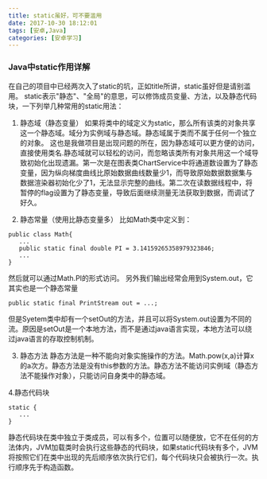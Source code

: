 ```yaml
---
title: static虽好，可不要滥用
date: 2017-10-30 18:12:01
tags: [安卓,Java]
categories: [安卓学习]
---
```


### Java中static作用详解
  在自己的项目中已经两次入了static的坑，正如title所讲，static虽好但是请别滥用。
  static表示"静态"、"全局"的意思，可以修饰成员变量、方法，以及静态代码块，一下列举几种常用的static用法：

 1. 静态域（静态变量）
	如果将类中的域定义为static，那么所有该类的对象共享这一个静态域。域分为实例域与静态域。静态域属于类而不属于任何一个独立的对象。<!--more--> 这也是我做项目是出现问题的所在，因为静态域可以更方便的访问，直接使用类名.静态域就可以轻松的访问，而忽略该类所有对象共用这一个域导致初始化出现遗漏。第一次是在图表类ChartService中将通道数设置为了静态变量，因为纵向梯度曲线比原始数据曲线数量少1，而导致原始数据数据集与数据渲染器初始化少了1，无法显示完整的曲线。第二次在读数据线程中，将暂停的flag设置为了静态变量，导致后面继续测量无法获取到数据，而调试了好久。
	
 2. 静态常量（使用比静态变量多）
  比如Math类中定义到：
 ```
public class Math{
	...
	public static final double PI = 3.14159265358979323846;
	...
}
 ```
 然后就可以通过Math.PI的形式访问。
 另外我们输出经常会用到System.out，它其实也是一个静态常量
 ```
 public static final PrintStream out = ...;
 ```
 但是Syetem类中却有一个setOut的方法，并且可以将System.out设置为不同的流。原因是setOut是一个本地方法，而不是通过java语言实现，本地方法可以绕过java语言的存取控制机制。
 
 
 3. 静态方法
 静态方法是一种不能向对象实施操作的方法。Math.pow(x,a)计算x的a次方。静态方法是没有this参数的方法。静态方法不能访问实例域（静态方法不能操作对象），只能访问自身类中的静态域。
 
 4.静态代码块
 ```
 static {
 	...
 }
 ```
静态代码块在类中独立于类成员，可以有多个，位置可以随便放，它不在任何的方法体内，JVM加载类时会执行这些静态的代码块，如果static代码块有多个，JVM将按照它们在类中出现的先后顺序依次执行它们，每个代码块只会被执行一次。执行顺序先于构造函数。